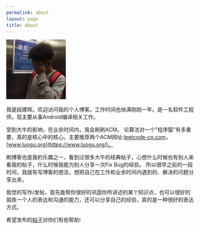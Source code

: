```yaml
---
permalink: about
layout: page
title: About
---
```


<img src="/static/images/Jeff-Duan.jpeg" height="160" width="160" class="inline-left" title="Jeff-Duan" alt="Jeff-Duan" />

我是段建辉。欢迎访问我的个人博客。工作时间也快满刚刚一年。是一名软件工程师。现主要从事Android编译相关工作。

受到大牛的影响，在业余时间内，我会刷刷ACM。
论算法对一个"程序猿"有多重要，真的是核心中的核心。主要推荐两个ACM网址:[leetcode-cn.com](https://leetcode-cn.com/)，[www.luogu.org](https://www.luogu.org/)。

刷博客也是我的乐趣之一，看到过很多大牛的经典帖子，心想什么时候也有别人来看我的帖子，什么时候我能为别人分享一次Fix Bug的经验。
所以很早之前的一段时间，我就有写博客的想法，想把自己在工作和业余时间内遇到的、解决的问题分享出来。

我觉的写作/发帖，首先能帮你很好的巩固你所讲述的某个知识点，也可以很好的锻炼一个人的表达和沟通的能力，还可以分享自己的经验，真的是一种很好的表达方式。

希望发布的[帖子](/)对你们有些帮助!
